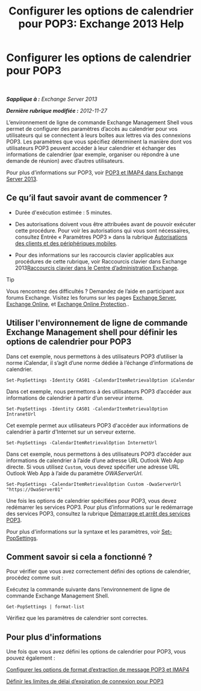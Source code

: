 ﻿---
title: 'Configurer les options de calendrier pour POP3: Exchange 2013 Help'
TOCTitle: Configurer les options de calendrier pour POP3
ms:assetid: ac3d60a0-8697-4c06-9e93-f8d2c4b157b6
ms:mtpsurl: https://technet.microsoft.com/fr-fr/library/Bb124133(v=EXCHG.150)
ms:contentKeyID: 50555473
ms.date: 04/24/2018
mtps_version: v=EXCHG.150
ms.translationtype: HT
---

# Configurer les options de calendrier pour POP3

 

_**Sapplique à :** Exchange Server 2013_

_**Dernière rubrique modifiée :** 2012-11-27_

L’environnement de ligne de commande Exchange Management Shell vous permet de configurer des paramètres d’accès au calendrier pour vos utilisateurs qui se connectent à leurs boîtes aux lettres via des connexions POP3. Les paramètres que vous spécifiez déterminent la manière dont vos utilisateurs POP3 peuvent accéder à leur calendrier et échanger des informations de calendrier (par exemple, organiser ou répondre à une demande de réunion) avec d’autres utilisateurs.

Pour plus d’informations sur POP3, voir [POP3 et IMAP4 dans Exchange Server 2013](pop3-and-imap4-in-exchange-server-2013-exchange-2013-help.md).

## Ce qu’il faut savoir avant de commencer ?

  - Durée d'exécution estimée : 5 minutes.

  - Des autorisations doivent vous être attribuées avant de pouvoir exécuter cette procédure. Pour voir les autorisations qui vous sont nécessaires, consultez Entrée « Paramètres POP3 » dans la rubrique [Autorisations des clients et des périphériques mobiles](clients-and-mobile-devices-permissions-exchange-2013-help.md).

  - Pour des informations sur les raccourcis clavier applicables aux procédures de cette rubrique, voir Raccourcis clavier dans Exchange 2013[Raccourcis clavier dans le Centre d’administration Exchange](keyboard-shortcuts-in-the-exchange-admin-center-exchange-online-protection-help.md).

> [!TIP]
> Vous rencontrez des difficultés ? Demandez de l’aide en participant aux forums Exchange. Visitez les forums sur les pages <a href="https://go.microsoft.com/fwlink/p/?linkid=60612">Exchange Server</a>, <a href="https://go.microsoft.com/fwlink/p/?linkid=267542">Exchange Online</a>, et <a href="https://go.microsoft.com/fwlink/p/?linkid=285351">Exchange Online Protection</a>..


## Utiliser l'environnement de ligne de commande Exchange Management shell pour définir les options de calendrier pour POP3

Dans cet exemple, nous permettons à des utilisateurs POP3 d’utiliser la norme iCalendar, il s’agit d’une norme dédiée à l’échange d’informations de calendrier.

    Set-PopSettings -Identity CAS01 -CalendarItemRetrievalOption iCalendar

Dans cet exemple, nous permettons à des utilisateurs POP3 d’accéder aux informations de calendrier à partir d’un serveur interne.

    Set-PopSettings -Identity CAS01 -CalendarItemRetrievalOption IntranetUrl 

Cet exemple permet aux utilisateurs POP3 d'accéder aux informations de calendrier à partir d'Internet sur un serveur externe.

    Set-PopSettings -CalendarItemRetrievalOption InternetUrl

Dans cet exemple, nous permettons à des utilisateurs POP3 d’accéder aux informations de calendrier à l’aide d’une adresse URL Outlook Web App directe. Si vous utilisez `Custom`, vous devez spécifier une adresse URL Outlook Web App à l’aide du paramètre *OWAServerUrl*.

    Set-PopSettings -CalendarItemRetrievalOption Custom -OwaServerUrl "https://OwaServer01"

Une fois les options de calendrier spécifiées pour POP3, vous devez redémarrer les services POP3. Pour plus d’informations sur le redémarrage des services POP3, consultez la rubrique [Démarrage et arrêt des services POP3](start-and-stop-the-pop3-services-exchange-2013-help.md).

Pour plus d'informations sur la syntaxe et les paramètres, voir [Set-PopSettings](https://technet.microsoft.com/fr-fr/library/aa997154\(v=exchg.150\)).

## Comment savoir si cela a fonctionné ?

Pour vérifier que vous avez correctement défini des options de calendrier, procédez comme suit :

Exécutez la commande suivante dans l’environnement de ligne de commande Exchange Management Shell.

    Get-PopSettings | format-list

Vérifiez que les paramètres de calendrier sont correctes.

## Pour plus d'informations

Une fois que vous avez défini les options de calendrier pour POP3, vous pouvez également :

[Configurer les options de format d’extraction de message POP3 et IMAP4](configure-pop3-and-imap4-message-retrieval-format-options-exchange-2013-help.md)

[Définir les limites de délai d’expiration de connexion pour POP3](set-connection-time-out-limits-for-pop3-exchange-2013-help.md)

